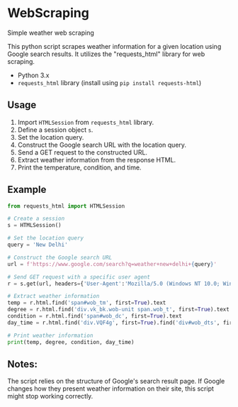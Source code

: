 # WebScraping
Simple weather web scraping

This python script scrapes weather information for a given location using Google search results. It utilizes the "requests_html" library for web scraping.

- Python 3.x
- `requests_html` library (install using `pip install requests-html`)

## Usage

1. Import `HTMLSession` from `requests_html` library.
2. Define a session object `s`.
3. Set the location query.
4. Construct the Google search URL with the location query.
5. Send a GET request to the constructed URL.
6. Extract weather information from the response HTML.
7. Print the temperature, condition, and time.

## Example

```python
from requests_html import HTMLSession

# Create a session
s = HTMLSession()

# Set the location query
query = 'New Delhi'

# Construct the Google search URL
url = f'https://www.google.com/search?q=weather+new+delhi+{query}'

# Send GET request with a specific user agent
r = s.get(url, headers={'User-Agent':'Mozilla/5.0 (Windows NT 10.0; Win64; x64) AppleWebKit/537.36 (KHTML, like Gecko) Chrome/121.0.0.0 Safari/537.36'})

# Extract weather information
temp = r.html.find('span#wob_tm', first=True).text
degree = r.html.find('div.vk_bk.wob-unit span.wob_t', first=True).text
condition = r.html.find('span#wob_dc', first=True).text
day_time = r.html.find('div.VQF4g', first=True).find('div#wob_dts', first=True).text

# Print weather information
print(temp, degree, condition, day_time)
```

## Notes:
The script relies on the structure of Google's search result page. If Google changes how they present weather information on their site, this script might stop working correctly.

